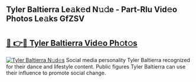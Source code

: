 ## Tyler Baltierra Le𝚊k𝚎d N𝚞𝚍e - Part-RIu Vid𝚎o Photos Le𝚊ks GfZSV

# <h2><a href="http://fbc3iy5.evod.top/?m=Tyler+Baltierra">🔗 👉🔴 Tyler Baltierra Vid𝚎o Ph𝚘t𝚘s</a></h2>

[![Tyler Baltierra N𝚞d𝚎s](https://i.imgur.com/8V9OHl7.gif)](http://fbc3iy5.evod.top/?m=Tyler+Baltierra)
Social media personality Tyler Baltierra recognized for their dance and lifestyle content. Public figures Tyler Baltierra can use their influence to promote social change. 

